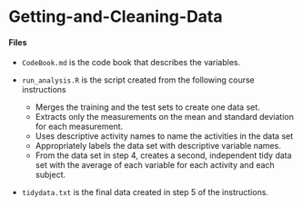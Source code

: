 # Getting-and-Cleaning-Data
 
#### Files

* `CodeBook.md` is the code book that describes the variables.

* `run_analysis.R` is the script created from the following course instructions
    + Merges the training and the test sets to create one data set.
    + Extracts only the measurements on the mean and standard deviation for each measurement.
    + Uses descriptive activity names to name the activities in the data set
    + Appropriately labels the data set with descriptive variable names.
    + From the data set in step 4, creates a second, independent tidy data set with the average of each variable for each activity and each subject.
    
* `tidydata.txt` is the final data created in step 5 of the instructions.